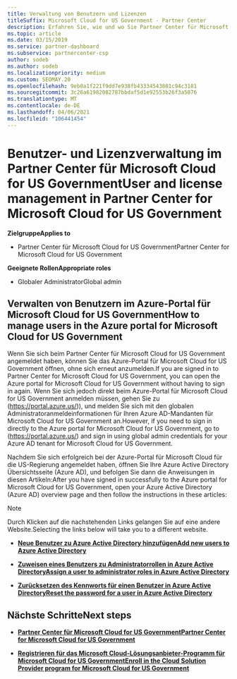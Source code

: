 ```yaml
---
title: Verwaltung von Benutzern und Lizenzen
titleSuffix: Microsoft Cloud for US Government - Partner Center
description: Erfahren Sie, wie und wo Sie Partner Center für Microsoft Cloud für Partner, Kunden und Lizenzen von US-Behörden sowie für das Zurücksetzen von Kenn Wörtern verwalten.
ms.topic: article
ms.date: 03/15/2019
ms.service: partner-dashboard
ms.subservice: partnercenter-csp
author: sodeb
ms.author: sodeb
ms.localizationpriority: medium
ms.custom: SEOMAY.20
ms.openlocfilehash: 9eb0a1f221f9dd7e938fb43334543801c94c3181
ms.sourcegitcommit: 3c26a61982082787bbdaf5d1e92553b26f3a5076
ms.translationtype: MT
ms.contentlocale: de-DE
ms.lasthandoff: 04/06/2021
ms.locfileid: "106441454"
---
```

# <a name="user-and-license-management-in-partner-center-for-microsoft-cloud-for-us-government"></a><span data-ttu-id="aea55-103">Benutzer- und Lizenzverwaltung im Partner Center für Microsoft Cloud for US Government</span><span class="sxs-lookup"><span data-stu-id="aea55-103">User and license management in Partner Center for Microsoft Cloud for US Government</span></span>

<span data-ttu-id="aea55-104">**Zielgruppe**</span><span class="sxs-lookup"><span data-stu-id="aea55-104">**Applies to**</span></span>

- <span data-ttu-id="aea55-105">Partner Center für Microsoft Cloud for US Government</span><span class="sxs-lookup"><span data-stu-id="aea55-105">Partner Center for Microsoft Cloud for US Government</span></span>

<span data-ttu-id="aea55-106">**Geeignete Rollen**</span><span class="sxs-lookup"><span data-stu-id="aea55-106">**Appropriate roles**</span></span>

- <span data-ttu-id="aea55-107">Globaler Administrator</span><span class="sxs-lookup"><span data-stu-id="aea55-107">Global admin</span></span>

## <a name="how-to-manage-users-in-the-azure-portal-for-microsoft-cloud-for-us-government"></a><span data-ttu-id="aea55-108">Verwalten von Benutzern im Azure-Portal für Microsoft Cloud for US Government</span><span class="sxs-lookup"><span data-stu-id="aea55-108">How to manage users in the Azure portal for Microsoft Cloud for US Government</span></span>

<span data-ttu-id="aea55-109">Wenn Sie sich beim Partner Center für Microsoft Cloud for US Government angemeldet haben, können Sie das Azure-Portal für Microsoft Cloud for US Government öffnen, ohne sich erneut anzumelden.</span><span class="sxs-lookup"><span data-stu-id="aea55-109">If you are signed in to Partner Center for Microsoft Cloud for US Government, you can open the Azure portal for Microsoft Cloud for US Government without having to sign in again.</span></span> <span data-ttu-id="aea55-110">Wenn Sie sich jedoch direkt beim Azure-Portal für Microsoft Cloud for US Government anmelden müssen, gehen Sie zu (https://portal.azure.us/)), und melden Sie sich mit den globalen Administratoranmeldeinformationen für Ihren Azure AD-Mandanten für Microsoft Cloud for US Government an.</span><span class="sxs-lookup"><span data-stu-id="aea55-110">However, if you need to sign in directly to the Azure portal for Microsoft Cloud for US Government, go to (https://portal.azure.us/) and sign in using global admin credentials for your Azure AD tenant for Microsoft Cloud for US Government.</span></span>

<span data-ttu-id="aea55-111">Nachdem Sie sich erfolgreich bei der Azure-Portal für Microsoft Cloud für die US-Regierung angemeldet haben, öffnen Sie Ihre Azure Active Directory Übersichtsseite (Azure AD), und befolgen Sie dann die Anweisungen in diesen Artikeln:</span><span class="sxs-lookup"><span data-stu-id="aea55-111">After you have signed in successfully to the Azure portal for Microsoft Cloud for US Government, open your Azure Active Directory (Azure AD) overview page and then follow the instructions in these articles:</span></span>

> [!NOTE]  
> <span data-ttu-id="aea55-112">Durch Klicken auf die nachstehenden Links gelangen Sie auf eine andere Website.</span><span class="sxs-lookup"><span data-stu-id="aea55-112">Selecting the links below will take you to a different website.</span></span> 

-  [<span data-ttu-id="aea55-113">**Neue Benutzer zu Azure Active Directory hinzufügen**</span><span class="sxs-lookup"><span data-stu-id="aea55-113">**Add new users to Azure Active Directory**</span></span>](/azure/active-directory/active-directory-users-create-azure-portal)

-  [<span data-ttu-id="aea55-114">**Zuweisen eines Benutzers zu Administratorrollen in Azure Active Directory**</span><span class="sxs-lookup"><span data-stu-id="aea55-114">**Assign a user to administrator roles in Azure Active Directory**</span></span>](/azure/active-directory/active-directory-users-assign-role-azure-portal)

-  [<span data-ttu-id="aea55-115">**Zurücksetzen des Kennworts für einen Benutzer in Azure Active Directory**</span><span class="sxs-lookup"><span data-stu-id="aea55-115">**Reset the password for a user in Azure Active Directory**</span></span>](/azure/active-directory/active-directory-users-reset-password-azure-portal)

## <a name="next-steps"></a><span data-ttu-id="aea55-116">Nächste Schritte</span><span class="sxs-lookup"><span data-stu-id="aea55-116">Next steps</span></span>

-  [<span data-ttu-id="aea55-117">**Partner Center für Microsoft Cloud for US Government**</span><span class="sxs-lookup"><span data-stu-id="aea55-117">**Partner Center for Microsoft Cloud for US Government**</span></span>](partner-center-for-microsoft-us-govt-cloud.md)

-  [<span data-ttu-id="aea55-118">**Registrieren für das Microsoft Cloud-Lösungsanbieter-Programm für Microsoft Cloud for US Government**</span><span class="sxs-lookup"><span data-stu-id="aea55-118">**Enroll in the Cloud Solution Provider program for Microsoft Cloud for US Government**</span></span>](enroll-in-csp-for-microsoft-us-govt-cloud.md)
